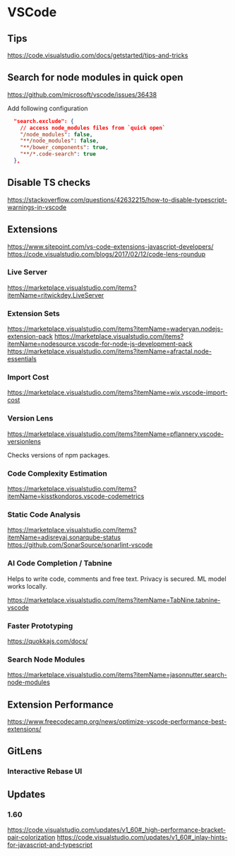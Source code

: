 # VSCode

## Tips
https://code.visualstudio.com/docs/getstarted/tips-and-tricks

## Search for node modules in quick open
https://github.com/microsoft/vscode/issues/36438

Add following configuration
```json
  "search.exclude": {
    // access node_modules files from `quick open`
    "/node_modules": false,
    "**/node_modules": false,
    "**/bower_components": true,
    "**/*.code-search": true
  },
```

## Disable TS checks
https://stackoverflow.com/questions/42632215/how-to-disable-typescript-warnings-in-vscode

## Extensions
https://www.sitepoint.com/vs-code-extensions-javascript-developers/
https://code.visualstudio.com/blogs/2017/02/12/code-lens-roundup

### Live Server
https://marketplace.visualstudio.com/items?itemName=ritwickdey.LiveServer

### Extension Sets
https://marketplace.visualstudio.com/items?itemName=waderyan.nodejs-extension-pack
https://marketplace.visualstudio.com/items?itemName=nodesource.vscode-for-node-js-development-pack
https://marketplace.visualstudio.com/items?itemName=afractal.node-essentials

### Import Cost
https://marketplace.visualstudio.com/items?itemName=wix.vscode-import-cost

### Version Lens
https://marketplace.visualstudio.com/items?itemName=pflannery.vscode-versionlens

Checks versions of npm packages.

### Code Complexity Estimation
https://marketplace.visualstudio.com/items?itemName=kisstkondoros.vscode-codemetrics

### Static Code Analysis
https://marketplace.visualstudio.com/items?itemName=adisreyaj.sonarqube-status
https://github.com/SonarSource/sonarlint-vscode

### AI Code Completion / Tabnine
Helps to write code, comments and free text.
Privacy is secured.
ML model works locally.

https://marketplace.visualstudio.com/items?itemName=TabNine.tabnine-vscode

### Faster Prototyping
https://quokkajs.com/docs/

### Search Node Modules
https://marketplace.visualstudio.com/items?itemName=jasonnutter.search-node-modules

## Extension Performance
https://www.freecodecamp.org/news/optimize-vscode-performance-best-extensions/

## GitLens 
### Interactive Rebase UI

## Updates

### 1.60
https://code.visualstudio.com/updates/v1_60#_high-performance-bracket-pair-colorization
https://code.visualstudio.com/updates/v1_60#_inlay-hints-for-javascript-and-typescript
